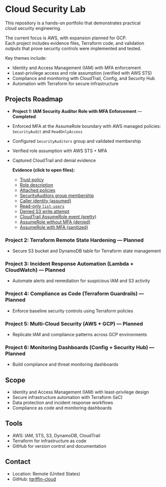 # Cloud Security Lab


This repository is a hands-on portfolio that demonstrates practical  
cloud security engineering.  

The current focus is AWS, with expansion planned for GCP.  
Each project includes evidence files, Terraform code, and validation  
outputs that prove security controls were implemented and tested.  

Key themes include:  
- Identity and Access Management (IAM) with MFA enforcement  
- Least-privilege access and role assumption (verified with AWS STS)  
- Compliance and monitoring with CloudTrail, Config, and Security Hub  
- Automation with Terraform for secure infrastructure

## Projects Roadmap
- **Project 1: IAM Security Auditor Role with MFA Enforcement** — **Completed**
- Enforced MFA at the AssumeRole boundary with AWS managed policies: `SecurityAudit` and `ReadOnlyAccess`
- Configured `SecurityAuditors` group and validated membership
- Verified role assumption with AWS STS + MFA
- Captured CloudTrail and denial evidence

  **Evidence (click to open files):**
  - [Trust policy](./evidence/00-trust-policy.json)  
  - [Role description](./evidence/01-get-role.json)  
  - [Attached policies](./evidence/02-role-policies.json)  
  - [SecurityAuditors group membership](./evidence/03-get-group.json)  
  - [Caller identity (assumed)](./evidence/04-caller-identity-assumed.json)  
  - [Read-only `list-users`](./evidence/05-readonly-list-users.json)  
  - [Denied S3 write attempt](./evidence/06-negative-write-test.txt)  
  - [CloudTrail AssumeRole event (pretty)](./evidence/07-cloudtrail-assumerole_pretty.json)  
  - [AssumeRole without MFA (denied)](./evidence/08-assumerole-no-mfa-denied.txt)  
  - [AssumeRole with MFA (sanitized)](./evidence/09-assumerole-with-mfa-sanitized.json)  


### **Project 2: Terraform Remote State Hardening — Planned**
- Secure S3 bucket and DynamoDB table for Terraform state management

### **Project 3: Incident Response Automation (Lambda + CloudWatch) — Planned**
- Automate alerts and remediation for suspicious IAM and S3 activity

### **Project 4: Compliance as Code (Terraform Guardrails) — Planned**
- Enforce baseline security controls using Terraform policies

### **Project 5: Multi-Cloud Security (AWS + GCP) — Planned**
- Replicate IAM and compliance patterns across GCP environments

### **Project 6: Monitoring Dashboards (Config + Security Hub) — Planned**
- Build compliance and threat monitoring dashboards

## Scope
- Identity and Access Management (IAM) with least-privilege design  
- Secure infrastructure automation with Terraform (IaC)  
- Data protection and incident response workflows  
- Compliance as code and monitoring dashboards  

## Tools
- AWS: IAM, STS, S3, DynamoDB, CloudTrail  
- Terraform for infrastructure as code  
- GitHub for version control and documentation  

## Contact
- Location: Remote (United States)  
- GitHub: [tgriffin-cloud](https://github.com/tgriffin-cloud)  
